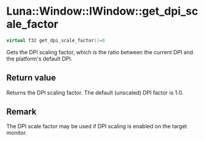 # Luna::Window::IWindow::get_dpi_scale_factor

```c++
virtual f32 get_dpi_scale_factor()=0
```

Gets the DPI scaling factor, which is the ratio between the current DPI and the platform's default DPI. 



## Return value
Returns the DPI scaling factor. The default (unscaled) DPI factor is 1.0. 

## Remark
The DPI scale factor may be used if DPI scaling is enabled on the target monitor. 

